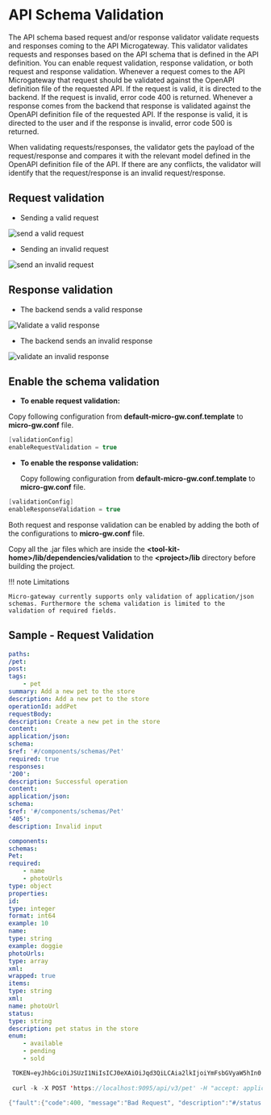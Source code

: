 # API Schema Validation

The API schema based request and/or response validator validate requests and responses coming to the API Microgateway. This validator validates requests and responses based on the API schema that is defined in the API definition. You can enable request validation, response validation, or both request and response validation. Whenever a request comes to the API Microgateway that request should be validated against the OpenAPI definition file of the requested API. If the request is valid, it is directed to the backend. If the request is invalid, error code 400 is returned. Whenever a response comes from the backend that response is validated against the OpenAPI definition file of the requested API. If the response is valid, it is directed to the user and if the response is invalid, error code 500 is returned.

When validating requests/responses, the validator gets the payload of the request/response and compares it with the relevant model defined in the OpenAPI definition file of the API. If there are any conflicts, the validator will identify that the request/response is an invalid request/response.

## Request validation

-   Sending a valid request

![send a valid request]({{base_path}}/assets/img/how-tos/sending-a-valid-request.png)

-   Sending an invalid request

![send an invalid request]({{base_path}}/assets/img/how-tos/sending-an-invalid-request.png)

## Response validation

-   The backend sends a valid response

![Validate a valid response]({{base_path}}/assets/img/how-tos/response-validation-valid.png)

-   The backend sends an invalid response

![validate an invalid response]({{base_path}}/assets/img/how-tos/response-validation-invalid.png)

## Enable the schema validation

-   **To enable request validation:**

Copy following configuration from **default-micro-gw.conf.template** to **micro-gw.conf** file.

``` java
[validationConfig]
enableRequestValidation = true
```

-   **To enable the response validation:**

    Copy following configuration from **default-micro-gw.conf.template** to **micro-gw.conf** file.

``` java
[validationConfig]
enableResponseValidation = true
```

   Both request and response validation can be enabled by adding the both of the configurations to **micro-gw.conf** file.

   Copy all the .jar files which are inside the **&lt;tool-kit-home&gt;/lib/dependencies/validation** to the **&lt;project&gt;/lib** directory before building the project.

!!! note
    Limitations
    
    Micro-gateway currently supports only validation of application/json schemas. Furthermore the schema validation is limited to the validation of required fields.

## Sample - Request Validation

``` yml tab="Example"
paths:
/pet:
post:
tags:
    - pet
summary: Add a new pet to the store
description: Add a new pet to the store
operationId: addPet
requestBody:
description: Create a new pet in the store
content:
application/json:
schema:
$ref: '#/components/schemas/Pet'
required: true
responses:
'200':
description: Successful operation
content:
application/json:
schema:
$ref: '#/components/schemas/Pet'
'405':
description: Invalid input

components:
schemas:
Pet:
required:
    - name
    - photoUrls
type: object
properties:
id:
type: integer
format: int64
example: 10
name:
type: string
example: doggie
photoUrls:
type: array
xml:
wrapped: true
items:
type: string
xml:
name: photoUrl
status:
type: string
description: pet status in the store
enum:
    - available
    - pending
    - sold
```

``` java tab="Request Curl"
 TOKEN=eyJhbGciOiJSUzI1NiIsICJ0eXAiOiJqd3QiLCAia2lkIjoiYmFsbGVyaW5hIn0.eyJzdWIiOiJhZG1pbiIsICJpc3MiOiJodHRwczovL2xvY2FsaG9zdDo5MDk1L2FwaWtleSIsICJpYXQiOjE1ODUyOTY3MjgsICJqdGkiOiJkYThiYjBlOS05NzdhLTQ2ZDUtYjFmMS1hYjgxYWQyYjcyNjkiLCAia2V5dHlwZSI6IlBST0RVQ1RJT04iLCAiYWxsb3dlZEFQSXMiOltdfQ.MRJd1uZ-ya0DuFtgGfZS58aWsRTIgxvrporLbvp2_vUtTtkvMRwuKfp7nr-m1gHXMGE1JoE23xhio6aLPGaP9yF8DOUm8XS_FXaXT48zn9-pNIX1nRt4SHd_5wimE6IAzSeORlJ7oLkskwQ8iVHXm4KjzonyhIrQX1JLW6y4dQNEF9BFkZf2jvs1laa-saruSZEsi99zg6MnCWfFr4vbkSzozNidKQLmO_eXr06WaojT1xl8wSOuKy-GwTCBUhIsAq2bQvRNP_Zx7eKmFphwycJZOuObu7M0EgFUNRBQuLUcOmPUEI8W1w6cYNO-RSAnegMoVOL47m7GHwftM6fWYg
    
 curl -k -X POST 'https://localhost:9095/api/v3/pet' -H "accept: application/json" -H "Content-Type: application/json" -H "api_key: $TOKEN" -d "{\"id\":0, \"photoUrls\":[\"string\"], \"status\":\"string\"}"   
```

``` java tab="Response from the validator"
{"fault":{"code":400, "message":"Bad Request", "description":"#/status: string is not a valid enum value, #: required key [name] not found, "}}
```



